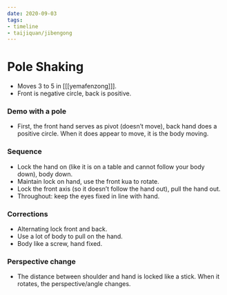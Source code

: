```yaml
---
date: 2020-09-03
tags:
- timeline
- taijiquan/jibengong
---
```


# Pole Shaking
* Moves 3 to 5 in [[[yemafenzong]]].
* Front is negative circle, back is positive.

### Demo with a pole
* First, the front hand serves as pivot (doesn’t move), back hand does a positive circle. When it does appear to move, it is the body moving.

### Sequence
* Lock the hand on (like it is on a table and cannot follow your body down), body down.
* Maintain lock on hand, use the front kua to rotate.
* Lock the front axis (so it doesn’t follow the hand out), pull the hand out.
* Throughout: keep the eyes fixed in line with hand.

### Corrections
* Alternating lock front and back.
* Use a lot of body to pull on the hand.
* Body like a screw, hand fixed.

### Perspective change
* The distance between shoulder and hand is locked like a stick. When it rotates, the perspective/angle changes.
